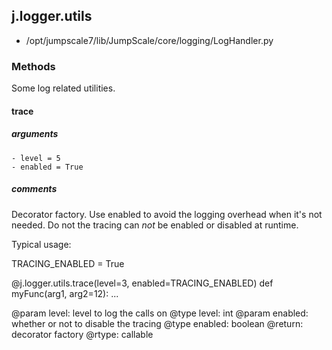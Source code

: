 ## j.logger.utils

- /opt/jumpscale7/lib/JumpScale/core/logging/LogHandler.py

### Methods

Some log related utilities.

#### trace 
##### arguments

    - level = 5
    - enabled = True

##### comments

Decorator factory. Use enabled to avoid the logging overhead when it's
not needed. Do not the tracing can *not* be enabled or disabled at
runtime.

Typical usage:

TRACING_ENABLED = True

@j.logger.utils.trace(level=3, enabled=TRACING_ENABLED)
def myFunc(arg1, arg2=12):
    ...

@param level: level to log the calls on
@type level: int
@param enabled: whether or not to disable the tracing
@type enabled: boolean
@return: decorator factory
@rtype: callable

